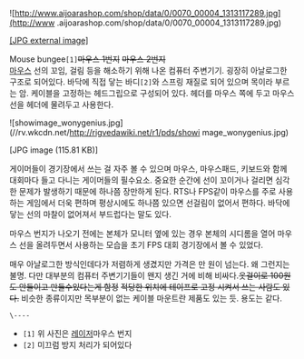![http://www.aijoarashop.com/shop/data/0/0070_00004_1313117289.jpg](http://www
.aijoarashop.com/shop/data/0/0070_00004_1313117289.jpg)

[[JPG external
image]](http://www.aijoarashop.com/shop/data/0/0070_00004_1313117289.jpg)

  
Mouse bungee`[1]`<del>마우스 1번지</del> <del>마우스 2번지</del>  
[마우스](%EB%A7%88%EC%9A%B0%EC%8A%A4.md) 선의 꼬임, 걸림 등을 해소하기 위해 나온 컴퓨터 주변기기. 굉장히
아날로그한 구조로 되어있다. 바닥에 직접 닿는 바디`[2]`와 스프링 재질로 되어 있으며 목이라 부르는 암. 케이블을 고정하는 헤드그립으로
구성되어 있다. 헤더를 마우스 쪽에 두고 마우스 선을 헤더에 물려두고 사용한다.

![showimage_wonygenius.jpg](//rv.wkcdn.net/http://rigvedawiki.net/r1/pds/showi
mage_wonygenius.jpg)

[JPG image (115.81 KB)]

  
게이머들이 경기장에서 쓰는 걸 자주 볼 수 있으며 마우스, 마우스패드, 키보드와 함께 대회마다 들고 다니는 게이머들의 필수요소. 중요한
순간에 선이 꼬이거나 걸리면 심각한 문제가 발생하기 때문에 하나쯤 장만하게 된다. RTS나 FPS같이 마우스를 주로 사용하는 게임에서 더욱
편하며 평상시에도 하나쯤 있으면 선걸림이 없어서 편하다. 바닥에 닿는 선의 마찰이 없어져서 부드럽다는 말도 있다.

마우스 번지가 나오기 전에는 본체가 모니터 옆에 있는 경우 본체의 시디롬을 열어 마우스 선을 올려두면서 사용하는 모습을 초기 FPS 대회
경기장에서 볼 수 있었다.

매우 아날로그한 방식인데다가 저렴하게 생겼지만 가격은 만 원이 넘는다. 왜 그런지는 불명. 다만 대부분의 컴퓨터 주변기기들이 왠지 생긴 거에
비해 비싸다.<del>옷걸이로 100원도 안들이고 만들수있다는게 함정</del> <del>적당한 위치에 테이프로 고정 시켜서 쓰는 사람도
있다.</del> 비슷한 종류이지만 목부분이 없는 케이블 마운트란 제품도 있는 듯. 용도는 같다.

`\----`

  * `[1]` 위 사진은 [레이저](%EB%A0%88%EC%9D%B4%EC%A0%80.md)마우스 번지
  * `[2]` 미끄럼 방지 처리가 되어있다

